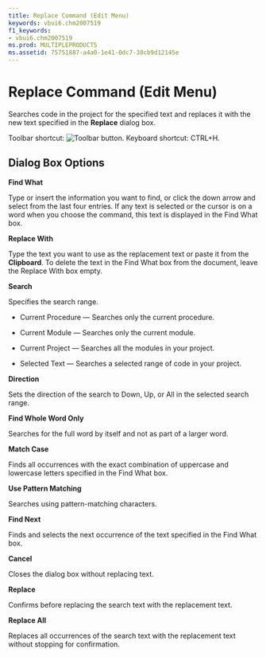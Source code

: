 ```yaml
---
title: Replace Command (Edit Menu)
keywords: vbui6.chm2007519
f1_keywords:
- vbui6.chm2007519
ms.prod: MULTIPLEPRODUCTS
ms.assetid: 75751887-a4a0-1e41-0dc7-38cb9d12145e
---
```



# Replace Command (Edit Menu)

Searches code in the project for the specified text and replaces it with the new text specified in the  **Replace** dialog box.

Toolbar shortcut: 
![Toolbar button](images/tbr_repl_ZA01201735.gif). Keyboard shortcut: CTRL+H.

## Dialog Box Options

 **Find What**

Type or insert the information you want to find, or click the down arrow and select from the last four entries. If any text is selected or the cursor is on a word when you choose the command, this text is displayed in the Find What box.

 **Replace With**

Type the text you want to use as the replacement text or paste it from the  **Clipboard**. To delete the text in the Find What box from the document, leave the Replace With box empty.

 **Search**

Specifies the search range.




- Current Procedure — Searches only the current procedure.
    
- Current Module — Searches only the current module.
    
- Current Project — Searches all the modules in your project.
    
- Selected Text — Searches a selected range of code in your project.
    


 **Direction**

Sets the direction of the search to Down, Up, or All in the selected search range.

 **Find Whole Word Only**

Searches for the full word by itself and not as part of a larger word.

 **Match Case**

Finds all occurrences with the exact combination of uppercase and lowercase letters specified in the Find What box.

 **Use Pattern Matching**

Searches using pattern-matching characters.

 **Find Next**

Finds and selects the next occurrence of the text specified in the Find What box.

 **Cancel**

Closes the dialog box without replacing text.

 **Replace**

Confirms before replacing the search text with the replacement text.

 **Replace All**

Replaces all occurrences of the search text with the replacement text without stopping for confirmation.


